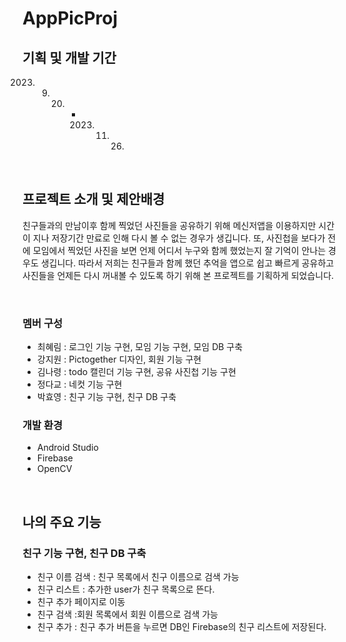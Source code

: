 # AppPicProj

## 기획 및 개발 기간
2023. 09. 20. - 2023. 11. 26.

<br>

## 프로젝트 소개 및 제안배경
 친구들과의 만남이후 함께 찍었던 사진들을 공유하기 위해 메신저앱을 이용하지만 시간이 지나 저장기간 만료로 인해 다시 볼 수 없는 경우가 생깁니다. 또, 사진첩을 보다가 전에 모임에서 찍었던 사진을 보면 언제 어디서 누구와 함께 했었는지 잘 기억이 안나는 경우도 생깁니다. 따라서 저희는 친구들과 함께 했던 추억을 앱으로 쉽고 빠르게 공유하고 사진들을 언제든 다시 꺼내볼 수 있도록 하기 위해 본 프로젝트를 기획하게 되었습니다. 

<br>

### 멤버 구성
- 최혜림 : 로그인 기능 구현, 모임 기능 구현, 모임 DB 구축
- 강지원 : Pictogether 디자인, 회원 기능 구현
- 김나령 : todo 캘린더 기능 구현, 공유 사진첩 기능 구현
- 정다교 : 네컷 기능 구현
- 박효영 : 친구 기능 구현, 친구 DB 구축

### 개발 환경
- Android Studio
- Firebase
- OpenCV

<br>

## 나의 주요 기능
### 친구 기능 구현, 친구 DB 구축
- 친구 이름 검색 : 친구 목록에서 친구 이름으로 검색 가능
- 친구 리스트 : 추가한 user가 친구 목록으로 뜬다.
- 친구 추가 페이지로 이동
- 친구 검색 :회원 목록에서 회원 이름으로 검색 가능
- 친구 추가 : 친구 추가 버튼을 누르면 DB인 Firebase의 친구 리스트에 저장된다.

